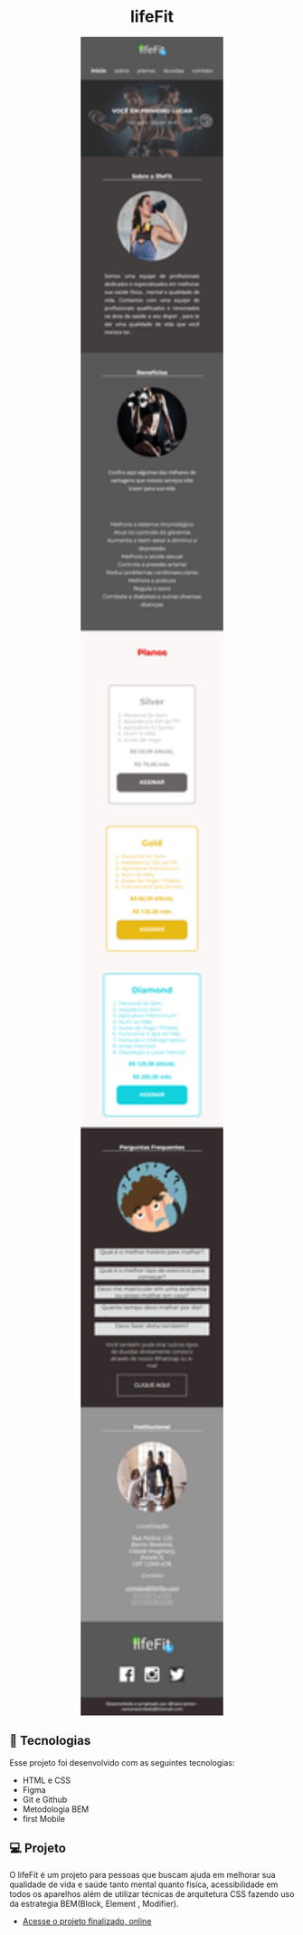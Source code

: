 <h1 align="center"> lifeFit </h1>





<p align="center">
  <img alt="projeto lifeFit" src=".github/preview.png" width="50%">
</p>

## 🚀 Tecnologias

Esse projeto foi desenvolvido com as seguintes tecnologias:

- HTML e CSS
- Figma
- Git e Github
- Metodologia BEM
- first Mobile




## 💻 Projeto

O lifeFit é um projeto para pessoas que buscam ajuda em melhorar sua qualidade de vida e saúde tanto mental quanto fisíca, acessibilidade em todos os aparelhos além de utilizar técnicas de  arquitetura CSS fazendo uso da estrategia BEM(Block, Element , Modifier).

- [Acesse o projeto finalizado, online](https://ramonwordads.github.io/lifeFit)
